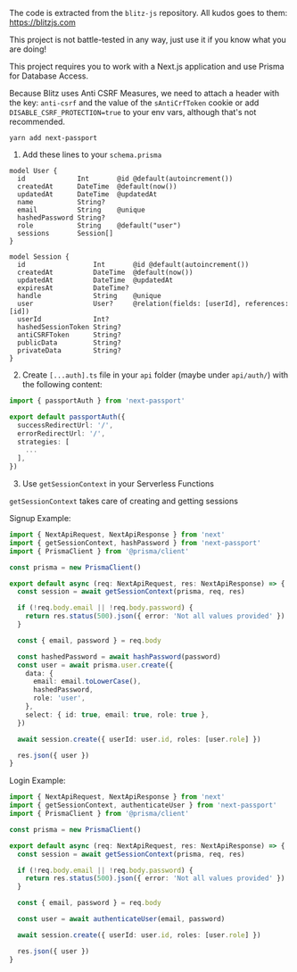 The code is extracted from the `blitz-js` repository. All kudos goes to them: https://blitzjs.com

This project is not battle-tested in any way, just use it if you know what you are doing!

This project requires you to work with a Next.js application and use Prisma for Database Access.

Because Blitz uses Anti CSRF Measures, we need to attach a header with the key: `anti-csrf` and the value of the `sAntiCrfToken` cookie or add `DISABLE_CSRF_PROTECTION=true` to your env vars, although that's not recommended.

```
yarn add next-passport
```

1. Add these lines to your `schema.prisma`

```
model User {
  id             Int       @id @default(autoincrement())
  createdAt      DateTime  @default(now())
  updatedAt      DateTime  @updatedAt
  name           String?
  email          String    @unique
  hashedPassword String?
  role           String    @default("user")
  sessions       Session[]
}

model Session {
  id                 Int       @id @default(autoincrement())
  createdAt          DateTime  @default(now())
  updatedAt          DateTime  @updatedAt
  expiresAt          DateTime?
  handle             String    @unique
  user               User?     @relation(fields: [userId], references: [id])
  userId             Int?
  hashedSessionToken String?
  antiCSRFToken      String?
  publicData         String?
  privateData        String?
}
```

2. Create `[...auth].ts` file in your `api` folder (maybe under `api/auth/`) with the following content:

```typescript
import { passportAuth } from 'next-passport'

export default passportAuth({
  successRedirectUrl: '/',
  errorRedirectUrl: '/',
  strategies: [
    ...
  ],
})
```

3. Use `getSessionContext` in your Serverless Functions

`getSessionContext` takes care of creating and getting sessions

Signup Example:

```typescript
import { NextApiRequest, NextApiResponse } from 'next'
import { getSessionContext, hashPassword } from 'next-passport'
import { PrismaClient } from '@prisma/client'

const prisma = new PrismaClient()

export default async (req: NextApiRequest, res: NextApiResponse) => {
  const session = await getSessionContext(prisma, req, res)

  if (!req.body.email || !req.body.password) {
    return res.status(500).json({ error: 'Not all values provided' })
  }

  const { email, password } = req.body

  const hashedPassword = await hashPassword(password)
  const user = await prisma.user.create({
    data: {
      email: email.toLowerCase(),
      hashedPassword,
      role: 'user',
    },
    select: { id: true, email: true, role: true },
  })

  await session.create({ userId: user.id, roles: [user.role] })

  res.json({ user })
}
```

Login Example:

```typescript
import { NextApiRequest, NextApiResponse } from 'next'
import { getSessionContext, authenticateUser } from 'next-passport'
import { PrismaClient } from '@prisma/client'

const prisma = new PrismaClient()

export default async (req: NextApiRequest, res: NextApiResponse) => {
  const session = await getSessionContext(prisma, req, res)

  if (!req.body.email || !req.body.password) {
    return res.status(500).json({ error: 'Not all values provided' })
  }

  const { email, password } = req.body

  const user = await authenticateUser(email, password)

  await session.create({ userId: user.id, roles: [user.role] })

  res.json({ user })
}
```
